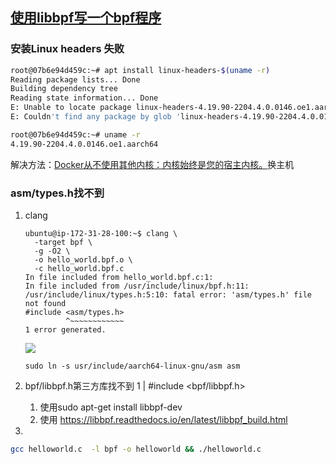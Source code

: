 ## [使用libbpf写一个bpf程序](https://blog.qsliu.dev/posts/writing_an_ebpf_application/)

### 安装Linux headers 失败



```bash
root@07b6e94d459c:~# apt install linux-headers-$(uname -r)
Reading package lists... Done
Building dependency tree       
Reading state information... Done
E: Unable to locate package linux-headers-4.19.90-2204.4.0.0146.oe1.aarch64
E: Couldn't find any package by glob 'linux-headers-4.19.90-2204.4.0.0146.oe1.aarch64'
```

```bash
root@07b6e94d459c:~# uname -r
4.19.90-2204.4.0.0146.oe1.aarch64
```

解决方法：[Docker从不使用其他内核：内核始终是您的宿主内核。](https://blog.csdn.net/weixin_36401868/article/details/116661211)换主机

### asm/types.h找不到

1. clang

   ```
   ubuntu@ip-172-31-28-100:~$ clang \
     -target bpf \
     -g -O2 \
     -o hello_world.bpf.o \
     -c hello_world.bpf.c
   In file included from hello_world.bpf.c:1:
   In file included from /usr/include/linux/bpf.h:11:
   /usr/include/linux/types.h:5:10: fatal error: 'asm/types.h' file not found
   #include <asm/types.h>
            ^~~~~~~~~~~~~
   1 error generated.
   ```

   ![](https://p.ipic.vip/l5acaa.png)

   ```
   sudo ln -s usr/include/aarch64-linux-gnu/asm asm
   ```

2. bpf/libbpf.h第三方库找不到
       1 | #include <bpf/libbpf.h>

   1. 使用sudo apt-get install libbpf-dev
   2. 使用 https://libbpf.readthedocs.io/en/latest/libbpf_build.html

3.  

   ```bash
   gcc helloworld.c  -l bpf -o helloworld && ./helloworld.c
   ```
